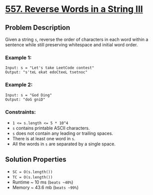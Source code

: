 # [557. Reverse Words in a String III](https://leetcode.com/problems/reverse-words-in-a-string-iii/description)

## Problem Description

Given a string `s`, reverse the order of characters in each word within a sentence while still preserving whitespace and initial word order.

### Example 1:
```
Input: s = "Let's take LeetCode contest"
Output: "s'teL ekat edoCteeL tsetnoc"
```
### Example 2:
```
Input: s = "God Ding"
Output: "doG gniD"
```

### Constraints:

* `1 <= s.length <= 5 * 10^4`
* `s` contains printable ASCII characters.
* `s` does not contain any leading or trailing spaces.
* There is at least one word in `s`.
* All the words in `s` are separated by a single space.

## Solution Properties

* `SC = O(s.length())`
* `TC = O(s.length())`
* Runtime ~ 10 ms (`beats ~40%`)
* Memory ~ 43.6 mb (`beats ~99%`)